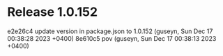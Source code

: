 # Release 1.0.152

e2e26c4 update version in package.json to 1.0.152 (guseyn, Sun Dec 17 00:38:28 2023 +0400)
8e610c5 pov (guseyn, Sun Dec 17 00:38:13 2023 +0400)
